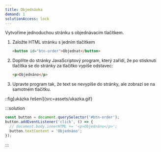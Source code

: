 ```yaml
---
title: Objednávka
demand: 1
solutionAccess: lock
---
```


Vytvoříme jednoduchou stránku s objednávacím tlačítkem.

1. Založte HTML stránku s jedním tlačítkem
   ```html
   <button id="btn-order">Objednat</button>
   ```
1. Doplňte do stránky JavaScriptový program, který zařídí, že po stisknutí tlačítka se do stránky za tlačítko vypíše odstavec:
   ```html
   <p>Objednáno</p>
   ```
1. Upravte program tak, že text se nevypíše do stránky, ale zobrazí se na samotném tlačítku.

::fig[ukázka řešení]{src=assets/ukazka.gif}

:::solution

```js
const button = document.querySelector('#btn-order');
button.addEventListener('click', () => {
  // document.body.innerHTML += '<p>Objednáno</p>';
  button.textContent = 'Objednáno';
});
```

:::
